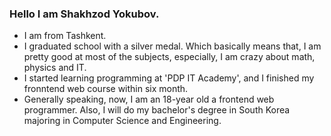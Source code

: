 ### Hello I am Shakhzod Yokubov.
  - I am from Tashkent.
  - I graduated school with a silver medal. Which basically means that, I am pretty good at most of the subjects, especially, I am crazy about math, physics and IT.
  - I started learning programming at 'PDP IT Academy', and I finished my fronntend web course within six month.
  - Generally speaking, now, I am an 18-year old a frontend web programmer. Also, I will do my bachelor's degree in South Korea majoring in Computer Science and Engineering.
